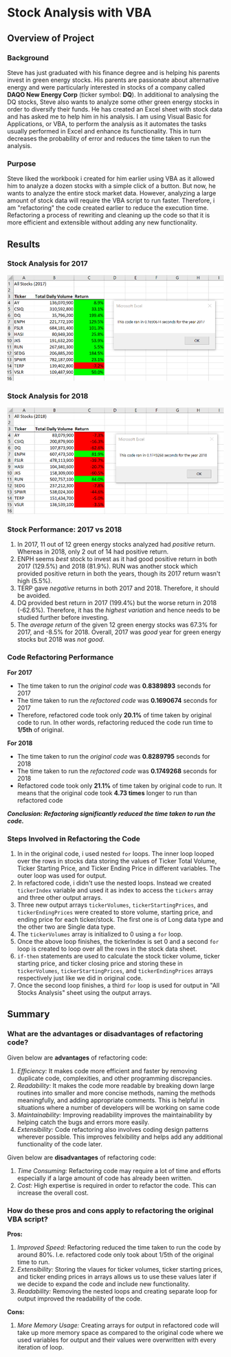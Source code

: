 # Stock Analysis with VBA

## Overview of Project

### Background

Steve has just graduated with his finance degree and is helping his parents invest in green energy stocks. His parents are passionate about alternative energy and were particularly interested in stocks of a company called **DAQO New Energy Corp** (ticker symbol: **DQ**). In additional to analysing the DQ stocks, Steve also wants to analyze some other green energy stocks in order to diversify their funds. He has created an Excel sheet with stock data and has asked me to help him in his analysis. I am using Visual Basic for Applications, or VBA, to perform the analysis as it automates the tasks usually performed in Excel and enhance its functionality. This in turn decreases the probability of error and reduces the time taken to run the analysis. 

### Purpose
Steve liked the workbook i created for him earlier using VBA as it allowed him to analyze a dozen stocks with a simple click of a button. But now, he wants to analyze the entire stock market data. However, analyzing a large amount of stock data will require the VBA script to run faster. Therefore, i am "refactoring" the code created earlier to reduce the execution time. Refactoring a process of rewriting and cleaning up the code so that it is more efficient and extensible without adding any new functionality.

## Results 

### Stock Analysis for 2017

![VBA_Challenge_2017](./Resources/VBA_Challenge_2017.png)

### Stock Analysis for 2018

![VBA_Challenge_2018](./Resources/VBA_Challenge_2018.png)

### Stock Performance: 2017 vs 2018

1. In 2017, 11 out of 12 green energy stocks analyzed had *positive* return. Whereas in 2018, only 2 out of 14 had positive return.
2. ENPH seems *best* stock to invest as it had good positive return in both 2017 (129.5%) and 2018 (81.9%). RUN was another stock which provided positive return in both the years, though its 2017 return wasn't high (5.5%).
3. TERP gave *negative* returns in both 2017 and 2018. Therefore, it should be avoided.
4. DQ provided best return in 2017 (199.4%) but the worse return in 2018 (-62.6%). Therefore, it has the *highest variation* and hence needs to be studied further before investing.
5. The *average return* of the given 12 green energy stocks was 67.3% for 2017, and -8.5% for 2018. Overall, 2017 was *good* year for green energy stocks but 2018 was *not good*.  

### Code Refactoring Performance

**For 2017**
* The time taken to run the *original code* was **0.8389893** seconds for 2017
* The time taken to run the *refactored code* was **0.1690674** seconds for 2017
* Therefore, refactored code took only **20.1%** of time taken by original code to run. In other words, refactoring reduced the code run time to **1/5th** of original.

**For 2018**
* The time taken to run the *original code* was **0.8289795** seconds for 2018
* The time taken to run the *refactored code* was **0.1749268** seconds for 2018
* Refactored code took only **21.1%** of time taken by original code to run. It means that the original code took **4.73 times** longer to run than refactored code

***Conclusion: Refactoring significantly reduced the time taken to run the code.***

### Steps Involved in Refactoring the Code

1. In in the original code, i used nested `for` loops. The inner loop looped over the rows in stocks data storing the values of Ticker Total Volume, Ticker Starting Price, and Ticker Ending Price in different variables. The outer loop was used for output.
2. In refactored code, i didn't use the nested loops. Instead we created `tickerIndex` variable and used it as index to access the `tickers` array and three other output arrays.
3. Three new output arrays `tickerVolumes`, `tickerStartingPrices`, and `tickerEndingPrices` were created to store volume, starting price, and ending price for each ticker/stock. The first one is of Long data type and the other two are Single data type.
4. The `tickerVolumes` array is initialized to 0 using a `for` loop.
5. Once the above loop finishes, the tickerIndex is set 0 and a second `for` loop is created to loop over all the rows in the stock data sheet.
6. `if-then` statements are used to calculate the stock ticker volume, ticker starting price, and ticker closing price and storing these in `tickerVolumes`, `tickerStartingPrices`, and `tickerEndingPrices` arrays respectively just like we did in original code.
7. Once the second loop finishes, a third `for` loop is used for output in "All Stocks Analysis" sheet using the output arrays.        


## Summary

### What are the advantages or disadvantages of refactoring code?
Given below are **advantages** of refactoring code:
1. *Efficiency:* It makes code more efficient and faster by removing duplicate code, complexities, and other programming discrepancies.  
2. *Readability:* It makes the code more readable by breaking down large routines into smaller and more concise methods, naming the methods meaningfully, and adding appropriate comments. This is helpful in situations where a number of developers will be working on same code 
3. *Maintainability:* Improving readability improves the maintainability by helping catch the bugs and errors more easily.
4. *Extensibility:* Code refactoring also involves coding design patterns wherever possible. This improves felxibility and helps add any additional functionality of the code later.

Given below are **disadvantages** of refactoring code:

1. *Time Consuming:* Refactoring code may require a lot of time and efforts especially if a large amount of code has already been written.
2. *Cost:* High expertise is required in order to refactor the code. This can increase the overall cost.  

### How do these pros and cons apply to refactoring the original VBA script?
**Pros:**
1. *Improved Speed:* Refactoring reduced the time taken to run the code by around 80%. I.e. refactored code only took about 1/5th of the original time to run.
2. *Extensibility:* Storing the vlaues for ticker volumes, ticker starting prices, and ticker ending prices in arrays allows us to use these values later if we decide to expand the code and include new functionality.  
3. *Readability:* Removing the nested loops and creating separate loop for output improved the readability of the code.

**Cons:**
1. *More Memory Usage:* Creating arrays for output in refactored code will take up more memory space as compared to the original code where we used variables for output and their values were overwritten with every iteration of loop.

  
